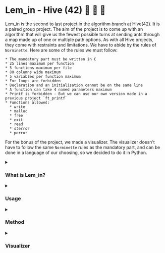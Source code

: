 # Lem_in - Hive (42) :ant: :ant: :ant:

Lem_in is the second to last project in the algorithm branch at Hive(42). It is a paired group project. The aim of the project is to come up with an algorithm that will give us the fewest possible turns at sending ants through a map made up of one or multiple path options. As with all Hive projects, they come with restraints and limitations. We have to abide by the rules of `Norminette`. Here are some of the rules we must follow:

```
* The mandatory part must be written in C
* 25 lines maximum per function
* 5 functions maximum per file
* 80 columns wide maximum
* 5 variables per function maximum
* For loops are forbidden
* Declaration and an initialisation cannot be on the same line
* A function can take 4 named parameters maximum
* Printf is forbidden - But we can use our own version made in a previous project `ft_printf`
* Functions allowed:
  * write
  * malloc
  * free
  * exit
  * read
  * sterror
  * perror
```
For the bonus of the project, we made a visualizer. The visualizer doesn't have to follow the same `Norminette` rules as the mandatory part, and can be done in a language of our choosing, so we decided to do it in Python.
<details>
<summary><h3><strong>What is Lem_in?</strong></h3></summary>
<p>

![ezgif com-gif-maker](https://user-images.githubusercontent.com/86073849/209192867-549939b7-319c-4147-a758-f6669efab447.gif)

Do you remember the game Lemmings? Well that is what I instantly thought of when seeing this project for the first time. If you don't remember the game, it was a game made in the early 90s where you have an amount of little lemmings that follow eachother along a path filled with obstacles, and you have to make sure that they get to the end of the path. Well this project shares some aspects of the game. We are given a file(map) that must be parsed. Instead of the little Lemmings from the game, we are using ants. These maps contain the following information:
```
* Number of ants
* Room names and coordinates
* Links - which rooms are connected to eachother.
* #Comments - comments can contain any bits of information just for the user, but do not effect the output
* ##Commands - `##Start` and `##End`, symbalising the starting room(source) and the ending room (sink)
```
This is an example of valid map:

<img width="273" alt="Screen Shot 2022-12-22 at 5 49 32 PM" src="https://user-images.githubusercontent.com/86073849/209171802-d16163a5-4a18-45bb-964c-b59ae300ce7d.png">

Like the game Lemmings, we must find a path to the `end(sink)`. But for us, we must do it in as few turns as possible, which might require the `ants` to take different paths so that they all get to the `sink` quicker. `Ants` can only move one at a time and fill a `room` one at a time. There can be no collisions meaninng there can be no ants in the same room at one time, with the exception of the `source` room and the `sink` room. A turn is considered as a movement from every `ant` in play, and that makes a movement. The turn will be dispalyed on one line, and a new turn is shown on a new line. Therefore, we try to get our ants to the `sink` in as few lines as possible. The output would have the map given to it printed on the `STDOUT` along with the moves like so:

<img width="290" alt="Screen Shot 2022-12-22 at 6 07 44 PM" src="https://user-images.githubusercontent.com/86073849/209177557-30e6d65c-89fe-46fd-8bdb-9fdefc25f66a.png">

As you can see at the bottom of the image above, they are the moves and turns. Let's take the first turn for example `L1-1 L2-3`. The `L` represents that it is an ant. The number next the the `L` is the ant number, therefore `L1` is ant number 1, in our case the `Ant Queen`. Then the `-1` is the name of the room that the ant has moved to. So on here we can see that the first ant has moved to `room 1` and ant number 2 has moved to `room 3`. An ant will stop making moves once it has reached the `sink`, in our case the room called `end`.

</p>
</details>
<details>
<summary><h3><strong>Usage</strong></h3></summary>
<p>
You can clone the repo with ..
        
```
git clone https://github.com/azajay08/Lem_in.git
```
        
Once the repository has been cloned, you can move into the root of the repository.
```
make
```` 
This will then create the executable `lem-in` in the root of the repository

```
Usage: ./lem-in -[flag] < [map]

Flags:
        -h      help - shows usage and flag options
        -p      paths - prints path route(s)
        -q      quiet mode - does not print map
        -t      turns - prints the number of turns

Visualizer usage: ./lem-in < [map] | python3 visualizer/lem_in_vis.py
```
For multiple modes, group flags together, for example `./lem-in -qtp < [map]`
</p>
</details>

<details>
<summary><h3><strong>Method</strong></h3></summary>
<p>
  
We used bfs and shit, check it out:
  
![lem-in solver gif](https://user-images.githubusercontent.com/90178358/209239950-8d2bc554-f9ba-426d-9116-caeb46720122.gif)
  
  
Some calculations here and there and **puff** - it's solved.
  
  
  
  
  
  
  
  
  
  
  
  
  
  
  
  
  
  
Now this is the Real size of the gif:
  
&emsp;&emsp;&emsp;&emsp;&emsp;&emsp;&emsp;![lemin_solver gif](https://user-images.githubusercontent.com/90178358/209240702-1e378c68-8ce3-465e-b7fb-0c89292aa777.gif)
  
  
  
</p>      
</details>

<details>
<summary><h3><strong>Visualizer</strong></h3></summary>
<p>
For the visualizer, we decided to use Pygame. Being reletively new to python at the the time, Pygame was a good option that was familiar, as I had done a visualizer for the previous project with it. To be able to use the visualizer, you would need to have python3 and pygame installed. If you have python3, installed, depending on your system, you can easily install pygame for example with `pip3 install pygame`.

It is in a 2D format, so it would require the coordinates of the rooms to be spread out for it to be visualized properly. So maps with with just ascending coordiantes, may not be the best visual representation. If you have some nice maps with nice coordinates to test, you can use it like this ...

`./lem-in < [map] | python3 visualizer/lem_in_vis.py`

https://user-images.githubusercontent.com/86073849/205643151-ca0e3334-fcfb-4ab2-bc26-01aeb49a574e.mov

</p>      
</details>
